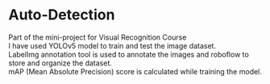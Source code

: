 # Auto-Detection
Part of the mini-project for Visual Recognition Course<br>
I have used YOLOv5 model to train and test the image dataset.<br>
LabelImg annotation tool is used to annotate the images and roboflow to store and organize the dataset.<br>
mAP (Mean Absolute Precision) score is calculated while training the model.
